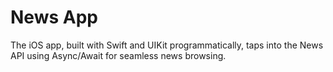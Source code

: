 # News App
The iOS app, built with Swift and UIKit programmatically, taps into the News API using Async/Await for seamless news browsing.
